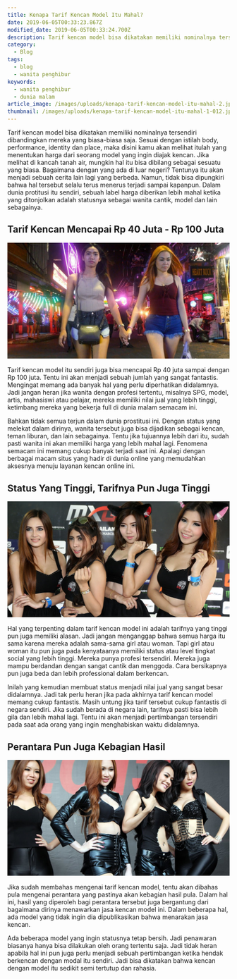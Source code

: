 ```yaml
---
title: Kenapa Tarif Kencan Model Itu Mahal?
date: 2019-06-05T00:33:23.867Z
modified_date: 2019-06-05T00:33:24.700Z
description: Tarif kencan model bisa dikatakan memiliki nominalnya tersendiri dibandingkan mereka yang biasa-biasa saja.
category:
  - Blog
tags:
  - blog
  - wanita penghibur
keywords:
  - wanita penghibur
  - dunia malam
article_image: /images/uploads/kenapa-tarif-kencan-model-itu-mahal-2.jpg
thumbnail: /images/uploads/kenapa-tarif-kencan-model-itu-mahal-1-012.jpg
---
```

Tarif kencan model bisa dikatakan memiliki nominalnya tersendiri dibandingkan mereka yang biasa-biasa saja. Sesuai dengan istilah body, performance, identity dan place, maka disini kamu akan melihat itulah yang menentukan harga dari seorang model yang ingin diajak kencan. Jika melihat di kancah tanah air, mungkin hal itu bisa dibilang sebagai sesuatu yang biasa. Bagaimana dengan yang ada di luar negeri? Tentunya itu akan menjadi sebuah cerita lain lagi yang berbeda. Namun, tidak bisa dipungkiri bahwa hal tersebut selalu terus menerus terjadi sampai kapanpun. Dalam dunia protitusi itu sendiri, sebuah label harga diberikan lebih mahal ketika yang ditonjolkan adalah statusnya sebagai wanita cantik, model dan lain sebagainya.



## Tarif Kencan Mencapai Rp 40 Juta - Rp 100 Juta

![Kenapa Tarif Kencan Model Itu Mahal?](/images/uploads/kenapa-tarif-kencan-model-itu-mahal-3.jpg)

Tarif kencan model itu sendiri juga bisa mencapai Rp 40 juta sampai dengan Rp 100 juta. Tentu ini akan menjadi sebuah jumlah yang sangat fantastis. Mengingat memang ada banyak hal yang perlu diperhatikan didalamnya. Jadi jangan heran jika wanita dengan profesi tertentu, misalnya SPG, model, artis, mahasiswi atau pelajar, mereka memiliki nilai jual yang lebih tinggi, ketimbang mereka yang bekerja full di dunia malam semacam ini. 

Bahkan tidak semua terjun dalam dunia prostitusi ini. Dengan status yang melekat dalam dirinya, wanita tersebut juga bisa dijadikan sebagai kencan, teman liburan, dan lain sebagainya. Tentu jika tujuannya lebih dari itu, sudah pasti wanita ini akan memiliki harga yang lebih mahal lagi. Fenomena semacam ini memang cukup banyak terjadi saat ini. Apalagi dengan berbagai macam situs yang hadir di dunia online yang memudahkan aksesnya menuju layanan kencan online ini.



## Status Yang Tinggi, Tarifnya Pun Juga Tinggi

![Kenapa Tarif Kencan Model Itu Mahal?](/images/uploads/kenapa-tarif-kencan-model-itu-mahal-2.jpg)

Hal yang terpenting dalam tarif kencan model ini adalah tarifnya yang tinggi pun juga memiliki alasan. Jadi jangan menganggap bahwa semua harga itu sama karena mereka adalah sama-sama girl atau woman. Tapi girl atau woman itu pun juga pada kenyataanya memiliki status atau level tingkat social yang lebih tinggi. Mereka punya profesi tersendiri. Mereka juga mampu berdandan dengan sangat cantik dan menggoda. Cara bersikapnya pun juga beda dan lebih professional dalam berkencan.

Inilah yang kemudian membuat status menjadi nilai jual yang sangat besar didalamnya. Jadi tak perlu heran jika pada akhirnya tarif kencan model memang cukup fantastis. Masih untung jika tarif tersebut cukup fantastis di negara sendiri. Jika sudah berada di negara lain, tarifnya pasti bisa lebih gila dan lebih mahal lagi. Tentu ini akan menjadi pertimbangan tersendiri  pada saat ada orang yang ingin menghabiskan waktu didalamnya.



## Perantara Pun Juga Kebagian Hasil

![Kenapa Tarif Kencan Model Itu Mahal?](/images/uploads/kenapa-tarif-kencan-model-itu-mahal-1.jpg)

Jika sudah membahas mengenai tarif kencan model, tentu akan dibahas pula mengenai perantara yang pastinya akan kebagian hasil pula. Dalam hal ini, hasil yang diperoleh bagi perantara tersebut juga bergantung dari bagaimana dirinya menawarkan jasa kencan model ini. Dalam beberapa hal, ada model yang tidak ingin dia dipublikasikan bahwa menarakan jasa kencan. 

Ada beberapa model yang ingin statusnya tetap bersih. Jadi penawaran biasanya hanya bisa dilakukan oleh orang tertentu saja. Jadi tidak heran apabila hal ini pun juga perlu menjadi sebuah pertimbangan ketika hendak berkencan dengan modal itu sendiri.  Jadi bisa dikatakan bahwa kencan dengan model itu sedikit semi tertutup dan rahasia.

